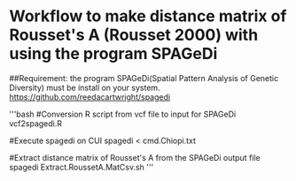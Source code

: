 # Workflow to make distance matrix of Rousset's A (Rousset 2000) with using the program SPAGeDi

##Requirement: the program SPAGeDi(Spatial Pattern Analysis of Genetic Diversity) must be install on your system.
https://github.com/reedacartwright/spagedi 

'''bash
#Conversion R script from vcf file to input for SPAGeDi
vcf2spagedi.R

#Execute spagedi on CUI
spagedi < cmd.Chiopi.txt 

#Extract distance matrix of Rousset's A from the SPAGeDi output file spagedi
Extract.RoussetA.MatCsv.sh
'''

